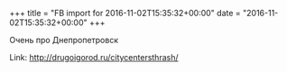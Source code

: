 +++
title = "FB import for 2016-11-02T15:35:32+00:00"
date = "2016-11-02T15:35:32+00:00"
+++

Очень про Днепропетровск 

Link: <a href="http://drugoigorod.ru/citycentersthrash/">http://drugoigorod.ru/citycentersthrash/</a>
